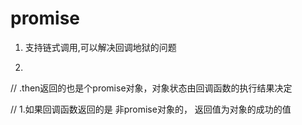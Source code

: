 # promise

1. 支持链式调用,可以解决回调地狱的问题

2. 


// .then返回的也是个promise对象，对象状态由回调函数的执行结果决定

// 1.如果回调函数返回的是  非promise对象的， 返回值为对象的成功的值